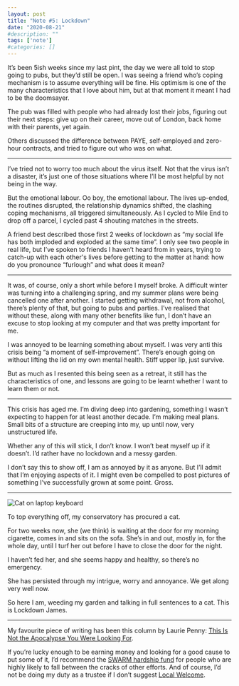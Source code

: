 ```yaml
---
layout: post
title: "Note #5: Lockdown"
date: "2020-08-21"
#description: ""
tags: ['note']
#categories: []
---
```


It’s been 5ish weeks since my last pint, the day we were all told to stop going to pubs, but they’d still be open. I was seeing a friend who’s coping mechanism is to assume everything will be fine. His optimism is one of the many characteristics that I love about him, but at that moment it meant I had to be the doomsayer.

The pub was filled with people who had already lost their jobs, figuring out their next steps: give up on their career, move out of London, back home with their parents, yet again.

Others discussed the difference between PAYE, self-employed and zero-hour contracts, and tried to figure out who was on what.

---

I’ve tried not to worry too much about the virus itself. Not that the virus isn’t a disaster, it’s just one of those situations where I’ll be most helpful by not being in the way.

But the emotional labour. Oo boy, the emotional labour. The lives up-ended, the routines disrupted, the relationship dynamics shifted, the clashing coping mechanisms, all triggered simultaneously. As I cycled to Mile End to drop off a parcel, I cycled past 4 shouting matches in the streets.

A friend best described those first 2 weeks of lockdown as “my social life has both imploded and exploded at the same time”. I only see two people in real life, but I’ve spoken to friends I haven’t heard from in years, trying to catch-up with each other's lives before getting to the matter at hand: how do you pronounce “furlough” and what does it mean?

---

It was, of course, only a short while before I myself broke. A difficult winter was turning into a challenging spring, and my summer plans were being cancelled one after another. I started getting withdrawal, not from alcohol, there’s plenty of that, but going to pubs and parties. I’ve realised that without these, along with many other benefits like fun, I don’t have an excuse to stop looking at my computer and that was pretty important for me.

I was annoyed to be learning something about myself. I was very anti this crisis being “a moment of self-improvement”. There’s enough going on without lifting the lid on my own mental health. Stiff upper lip, just survive.

But as much as I resented this being seen as a retreat, it still has the characteristics of one, and lessons are going to be learnt whether I want to learn them or not.

---

This crisis has aged me. I’m diving deep into gardening, something I wasn’t expecting to happen for at least another decade. I’m making meal plans. Small bits of a structure are creeping into my, up until now, very unstructured life.

Whether any of this will stick, I don’t know. I won’t beat myself up if it doesn’t. I’d rather have no lockdown and a messy garden.

I don’t say this to show off, I am as annoyed by it as anyone. But I’ll admit that I’m enjoying aspects of it. I might even be compelled to post pictures of something I’ve successfully grown at some point. Gross.

---

![Cat on laptop keyboard](/images/blog/cat-align-left.jpeg#align-left)

To top everything off, my conservatory has procured a cat.

For two weeks now, she (we think) is waiting at the door for my morning cigarette, comes in and sits on the sofa. She’s in and out, mostly in, for the whole day, until I turf her out before I have to close the door for the night.

I haven’t fed her, and she seems happy and healthy, so there’s no emergency.

She has persisted through my intrigue, worry and annoyance. We get along very well now.

So here I am, weeding my garden and talking in full sentences to a cat. This is Lockdown James.

---

My favourite piece of writing has been this column by Laurie Penny: [This Is Not the Apocalypse You Were Looking For](https://www.wired.com/story/coronavirus-apocalypse-myths/).

If you’re lucky enough to be earning money and looking for a good cause to put some of it, I’d recommend the [SWARM hardship fund](https://www.swarmcollective.org/donate) for people who are highly likely to fall between the cracks of other efforts. And of course, I’d not be doing my duty as a trustee if I don’t suggest [Local Welcome](https://www.localwelcome.org/donate).
